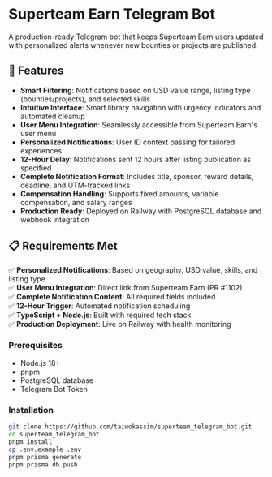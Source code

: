 # Superteam Earn Telegram Bot


A production-ready Telegram bot that keeps Superteam Earn users updated with personalized alerts whenever new bounties or projects are published.

## 🚀 Features

- **Smart Filtering**: Notifications based on USD value range, listing type (bounties/projects), and selected skills
- **Intuitive Interface**: Smart library navigation with urgency indicators and automated cleanup
- **User Menu Integration**: Seamlessly accessible from Superteam Earn's user menu
- **Personalized Notifications**: User ID context passing for tailored experiences
- **12-Hour Delay**: Notifications sent 12 hours after listing publication as specified
- **Complete Notification Format**: Includes title, sponsor, reward details, deadline, and UTM-tracked links
- **Compensation Handling**: Supports fixed amounts, variable compensation, and salary ranges
- **Production Ready**: Deployed on Railway with PostgreSQL database and webhook integration

## 📋 Requirements Met

✅ **Personalized Notifications**: Based on geography, USD value, skills, and listing type  
✅ **User Menu Integration**: Direct link from Superteam Earn (PR #1102)  
✅ **Complete Notification Content**: All required fields included  
✅ **12-Hour Trigger**: Automated notification scheduling  
✅ **TypeScript + Node.js**: Built with required tech stack  
✅ **Production Deployment**: Live on Railway with health monitoring  


### Prerequisites
- Node.js 18+
- pnpm
- PostgreSQL database
- Telegram Bot Token

### Installation
```bash
git clone https://github.com/taiwokassim/superteam_telegram_bot.git
cd superteam_telegram_bot
pnpm install
cp .env.example .env
pnpm prisma generate
pnpm prisma db push

